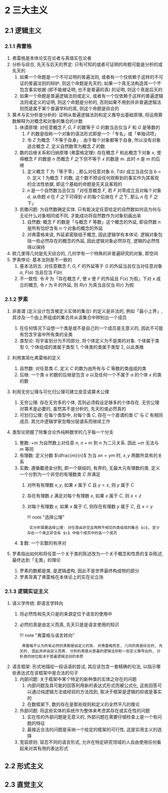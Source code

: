 # 2 三大主义

## 2.1 逻辑主义
### 2.1.1 弗雷格
1. 弗雷格是本体论实在论者与真值实在论者
2. 分析与综合, 先天与后天的界定: 只有可知的或者可证明的命题可能是分析的或先天的
    1. 如果一个命题是一个不可证明的普遍法则, 或者有一个仅依赖于这样的不可证的普遍法则的辩护, 则这个命题是先天的; 如果一个真无法构造其一个不包含事实依据 (即不能被证明, 也不是普遍的真) 的证明, 则这个真是后天的
    2. 如果一个命题是普遍逻辑法则或定义, 或者有一个仅依赖于这样的普遍逻辑法则或定义的证明, 则这个命题是分析的, 否则如果不用到并非普遍逻辑法则而是属于某个普遍学科的真, 则这个命题是综合的
3. 算术与实分析是分析的: 证明从普遍逻辑法则和定义推导出基础原理, 将运用算数解释为对概念和对象的集合的计数
    1. 休谟原理: 对任意概念 $F, G$, $F$ 的数等于 $G$ 的数当且仅当 $F$ 和 $G$ 是等数的
        1. $F$ 的数是指称一个对象的语法形式即是一个「专名」或「单独词项」
        2. 令 $Z$ 为概念「不等于自身」. 由于每个对象都等于自身, 所以没有对象适合概念 $Z$, 定义自然数零为概念 $Z$ 的数
    2. 数的后继关系和归纳原理 (弗雷格定理): 存在概念 $F$ 和此概念下对象 $x$, 使得概念 $F$ 的数是 $n$ 而概念 $F$ 之下但不等于 $x$ 的数是 $m$. 此时 $n$ 是 $m$ 的后继
        1. 定义概念 $T$ 为「等于零」, 那么对任意对象 $b$, $T(b)$ 成立当且仅当 $b=0$. 定义 $1$ 为概念 $T$ 的数, 这个数不预设任何观察到的事实作为其客观的合法性依据, 即这个基础的命题是先天且客观的
        2. $n$ 是一个自然数当且仅当「对任意概念 $F$, 若 $F$ 对零成立且对每个对象 $d$, 从命题 $d$ 在 $F$ 之下可得到 $d$ 的每个后继在  $F$ 之下, 那么 $n$ 在 $F$ 之下」
    3. 凯撒问题: 为自然数确定实体. 只有能决定任意给定的自然数如何且为何与无论什么对象相同或不同, 才能成功将自然数作为对象刻画出来
        1. 自然数: 概念 $F$ 的数是「与概念 $F$ 等数」这个概念的外延, 即自然数 $n$ 是所有恰好含有 $n$ 个对象的概念的外延
        2. 对弗雷格来说, 外延紧密联结于概念, 因此逻辑学有本体论. 逻辑对象包括一些必然存在的概念的外延, 因此逻辑对象必然存在, 逻辑的必然性得以保持
4. 欧几里得几何是先天综合的, 几何学有一个特殊的非普遍研究的对象, 即空间
5. 罗素悖论: 基本法则是不一致的
    1. 基本法则五: 对任意概念 $F, G$, $F$ 的外延等于 $G$ 的外延当且仅当对任意对象 $a$, $F(a)$ 当且仅当 $F(b)$
    2. 不一致性: 令 $R$ 为「存在概念 $F$, 使 $x$ 使 $F$ 的外延且 $F(x)$ 为假」下对 $x$ 成立的概念, 令 $r$ 为 $R$ 的外延, 则 $R(r)$ 为真当且仅当 $R(r)$ 为假
   
### 2.1.2 罗素
1. 非直谓 (定义设计包含被定义实体的集合) 的定义是非法的, 例如「最小上界」, 其涉及一个由上界组成的集合并从该集合中辨别出一个成员
    1. 在任何情况下设想一个类是或不是自己的一个成员是无意义的, 因此不可能有包含宇宙中所有类的全类
    2. 类型论: 将宇宙划分为不同部分, 将个体定义为不是类的对象. 个体属于类型 $0$, 个体组成的类属于类型 $1$, 个体类的类属于类型 $2$, 以此类推
2. 利用类简化弗雷格的定义
    1. 自然数: 对任意类 $C$, 定义 $C$ 的数为由所有与 $C$ 等数的类组成的类
    2. 后继: 一个类 $a$ 的数的后继是包含 $a$ 以及任何一个不属于 $a$ 的个体 $x$ 的类的数
3. 利用无穷公理与可化归公理可建立皮亚诺算术公理
    1. 无穷公理: 存在无穷多的个体, 否则必须假设足够多的个体存在. 无穷公理对算术是必要的, 虽然其不是分析的, 先天的或必然真的
    2. 可划归公理: 在每个类型中, 对每个类 $C$, 存在一个直谓的类 $C'$ 与 $C$ 有相同成员. 其允许逻辑学家忽略分层谱系而继续工作
4. 类型论把握了除集合论外纯粹数学的几乎每一个分支
    1. 整数: $+m$ 为自然数上对任意 $n$, $n+m$ 到 $n$ 为二元关系. 因此 $+m$ 无法与 $m$ 等同
    2. 有理数: 定义分数 $\dfrac{m}{n}$ 为当 $xn=ym$ 时, $x, y$ 两数所具有的关系
    3. 实数: 遵循戴德金分割, 即一个联结的, 有界的, 无最大元有理数的类. 定义一个分割为一个非空的有理数类 $C$ 并满足
        1. 对所有有理数 $x, y$, 如果 $x$ 属于 $C$ 且 $y<x$, 则 $y$ 属于 $C$
        2. 存在有理数 $z$ 满足对每个有理数 $x$, 如果 $x$ 属于 $C$, 则 $x<z$
        3. 对每个有理数 $x$, 如果 $x$ 属于 $C$, 则存在有理数 $y$ 属于 $C$, 且 $x<y$
        
            !!! note "选择公理"
                
                实分析需要选择公理: 对任意由非空且两两不相交的类组成的集合 $c$, 至少存在一个类正好含有 $c$ 中每个成员中的各一个成员
    
    4. 复数: 一个实数的有序对

5. 罗素指出如何和将任意一个关于类的陈述改为一个关于概念和性质的复杂陈述, 最终达到「无类」的理论
    1. 罗素的数都是类, 是逻辑虚构, 因此不是世界最终构成物的部分
    2. 罗素背离了弗雷格在本体论上的实在论立场

### 2.1.3 逻辑实证主义
1. 语义学传统: 即语言学转向
    1. 将必然性和先天只是的来源定位于语言的使用中
    2. 必然的真是由定义而真, 先天只是是语言使用的知识

        !!! note "弗雷格与语言转向"

            弗雷格不认为所有必然的真都是由定义的真. 对弗雷格而言, 几何的真是综合的, 先天的, 因此并非由定义而真. 分析的真是从普遍的逻辑法则和一些定义推导出的, 分析真的地位取决于普遍逻辑法则的本质

2. 语言框架: 形式地描绘一段话语的尝试, 其应该包含一套精确的句法, 以指示哪些表达式在该框架中是合法的句子
    1. 内部问题: 关于框架中某个特定的新种类的实体之存在的问题
        1. 内部问题及其可能的回答利用新的表达式形式而被公式化, 这些回答可以通过纯逻辑方法或经验的方法找到, 取决于框架是逻辑的抑或是事实的
        2. 在数框架下, 数的存在是那些规则和定义的全然平凡的推论
    2. 外部问题: 将这些实体的系统作为整体来考虑其存在或实在性的问题
        1. 实在性的外部问题是无意义的, 外部问题在需要仔细检查上是一个有问题的特征
        2. 最接近合法的问题是采纳一个给定的框架的可行性, 这是实用主义的选择
    3. 宽容原则: 容忍不同的语言形式, 允许在特定研究领域的人自由使用任何看起来对其有用的表达形式

## 2.2 形式主义

## 2.3 直觉主义

